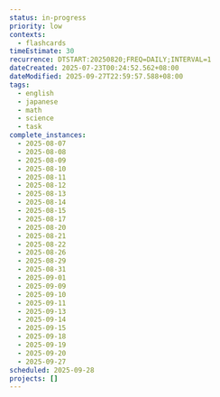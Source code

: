 ```yaml
---
status: in-progress
priority: low
contexts:
  - flashcards
timeEstimate: 30
recurrence: DTSTART:20250820;FREQ=DAILY;INTERVAL=1
dateCreated: 2025-07-23T00:24:52.562+08:00
dateModified: 2025-09-27T22:59:57.588+08:00
tags:
  - english
  - japanese
  - math
  - science
  - task
complete_instances:
  - 2025-08-07
  - 2025-08-08
  - 2025-08-09
  - 2025-08-10
  - 2025-08-11
  - 2025-08-12
  - 2025-08-13
  - 2025-08-14
  - 2025-08-15
  - 2025-08-17
  - 2025-08-20
  - 2025-08-21
  - 2025-08-22
  - 2025-08-26
  - 2025-08-29
  - 2025-08-31
  - 2025-09-01
  - 2025-09-09
  - 2025-09-10
  - 2025-09-11
  - 2025-09-13
  - 2025-09-14
  - 2025-09-15
  - 2025-09-18
  - 2025-09-19
  - 2025-09-20
  - 2025-09-27
scheduled: 2025-09-28
projects: []
---
```


